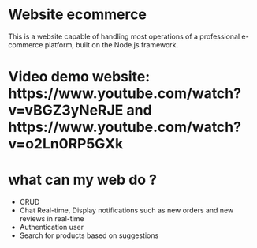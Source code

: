 <h1>Website ecommerce</h1>
This is a website capable of handling most operations of a professional e-commerce platform, built on the Node.js framework.
<h1>Video demo website: https://www.youtube.com/watch?v=vBGZ3yNeRJE and https://www.youtube.com/watch?v=o2Ln0RP5GXk </h1>
<h1>what can my web do ?</h1> 
<ul>
<li>CRUD</li>
<li>Chat Real-time, Display notifications such as new orders and new reviews in real-time</li>
<li>Authentication user</li>
<li>Search for products based on suggestions </li>

</ul>
  
